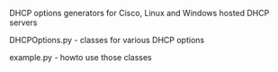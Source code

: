 DHCP options generators for Cisco, Linux and Windows hosted DHCP servers

DHCPOptions.py - classes for various DHCP options

example.py - howto use those classes
